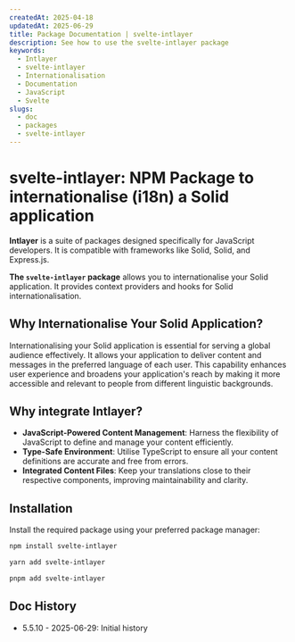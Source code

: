 ```yaml
---
createdAt: 2025-04-18
updatedAt: 2025-06-29
title: Package Documentation | svelte-intlayer
description: See how to use the svelte-intlayer package
keywords:
  - Intlayer
  - svelte-intlayer
  - Internationalisation
  - Documentation
  - JavaScript
  - Svelte
slugs:
  - doc
  - packages
  - svelte-intlayer
---
```


# svelte-intlayer: NPM Package to internationalise (i18n) a Solid application

**Intlayer** is a suite of packages designed specifically for JavaScript developers. It is compatible with frameworks like Solid, Solid, and Express.js.

**The `svelte-intlayer` package** allows you to internationalise your Solid application. It provides context providers and hooks for Solid internationalisation.

## Why Internationalise Your Solid Application?

Internationalising your Solid application is essential for serving a global audience effectively. It allows your application to deliver content and messages in the preferred language of each user. This capability enhances user experience and broadens your application's reach by making it more accessible and relevant to people from different linguistic backgrounds.

## Why integrate Intlayer?

- **JavaScript-Powered Content Management**: Harness the flexibility of JavaScript to define and manage your content efficiently.
- **Type-Safe Environment**: Utilise TypeScript to ensure all your content definitions are accurate and free from errors.
- **Integrated Content Files**: Keep your translations close to their respective components, improving maintainability and clarity.

## Installation

Install the required package using your preferred package manager:

```bash packageManager="npm"
npm install svelte-intlayer
```

```bash packageManager="yarn"
yarn add svelte-intlayer
```

```bash packageManager="pnpm"
pnpm add svelte-intlayer
```

## Doc History

- 5.5.10 - 2025-06-29: Initial history
